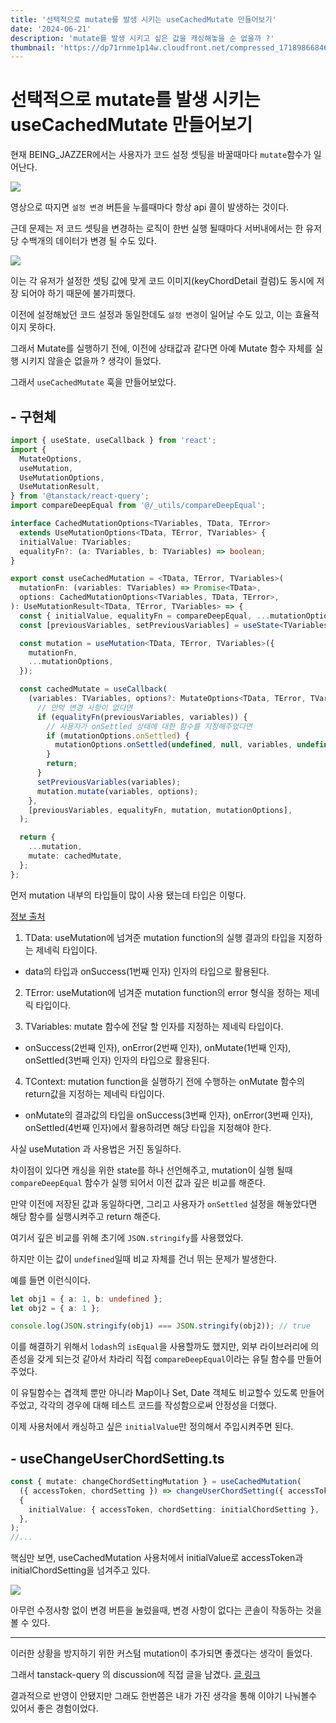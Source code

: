 ```yaml
---
title: '선택적으로 mutate를 발생 시키는 useCachedMutate 만들어보기'
date: '2024-06-21'
description: 'mutate를 발생 시키고 싶은 값을 캐싱해놓을 순 없을까 ?'
thumbnail: 'https://dp71rnme1p14w.cloudfront.net/compressed_1718986684641--mutate-useCachedMutate-.png'
---
```


# 선택적으로 mutate를 발생 시키는 useCachedMutate 만들어보기

현재 BEING_JAZZER에서는 사용자가 코드 설정 셋팅을 바꿀때마다 `mutate`함수가 일어난다.

![](https://velog.velcdn.com/images/brgndy/post/af800b61-24e4-45f8-a44a-d5dabd0a3dd3/image.gif)

영상으로 따지면 `설정 변경` 버튼을 누를때마다 항상 api 콜이 발생하는 것이다.

근데 문제는 저 코드 셋팅을 변경하는 로직이 한번 실행 될때마다 서버내에서는 한 유저당 수백개의 데이터가 변경 될 수도 있다.

![](https://dp71rnme1p14w.cloudfront.net/compressed_1718979399954--2024-06-21-11.16.38.png)

이는 각 유저가 설정한 셋팅 값에 맞게 코드 이미지(keyChordDetail 컬럼)도 동시에 저장 되어야 하기 때문에 불가피했다.

이전에 설정해놨던 코드 설정과 동일한데도 `설정 변경`이 일어날 수도 있고, 이는 효율적이지 못하다.

그래서 Mutate를 실행하기 전에, 이전에 상태값과 같다면 아예 Mutate 함수 자체를 실행 시키지 않을순 없을까 ? 생각이 들었다.

그래서 `useCachedMutate` 훅을 만들어보았다.

## - 구현체

```ts
import { useState, useCallback } from 'react';
import {
  MutateOptions,
  useMutation,
  UseMutationOptions,
  UseMutationResult,
} from '@tanstack/react-query';
import compareDeepEqual from '@/_utils/compareDeepEqual';

interface CachedMutationOptions<TVariables, TData, TError>
  extends UseMutationOptions<TData, TError, TVariables> {
  initialValue: TVariables;
  equalityFn?: (a: TVariables, b: TVariables) => boolean;
}

export const useCachedMutation = <TData, TError, TVariables>(
  mutationFn: (variables: TVariables) => Promise<TData>,
  options: CachedMutationOptions<TVariables, TData, TError>,
): UseMutationResult<TData, TError, TVariables> => {
  const { initialValue, equalityFn = compareDeepEqual, ...mutationOptions } = options;
  const [previousVariables, setPreviousVariables] = useState<TVariables>(initialValue);

  const mutation = useMutation<TData, TError, TVariables>({
    mutationFn,
    ...mutationOptions,
  });

  const cachedMutate = useCallback(
    (variables: TVariables, options?: MutateOptions<TData, TError, TVariables>) => {
      // 만약 변경 사항이 없다면
      if (equalityFn(previousVariables, variables)) {
        // 사용자가 onSettled 상태에 대한 함수를 지정해주었다면
        if (mutationOptions.onSettled) {
          mutationOptions.onSettled(undefined, null, variables, undefined);
        }
        return;
      }
      setPreviousVariables(variables);
      mutation.mutate(variables, options);
    },
    [previousVariables, equalityFn, mutation, mutationOptions],
  );

  return {
    ...mutation,
    mutate: cachedMutate,
  };
};
```

먼저 mutation 내부의 타입들이 많이 사용 됐는데 타입은 이렇다.

[정보 출처](https://github.com/ssi02014/react-query-tutorial)

1. TData: useMutation에 넘겨준 mutation function의 실행 결과의 타입을 지정하는 제네릭 타입이다.

- data의 타입과 onSuccess(1번째 인자) 인자의 타입으로 활용된다.

2. TError: useMutation에 넘겨준 mutation function의 error 형식을 정하는 제네릭 타입이다.

3. TVariables: mutate 함수에 전달 할 인자를 지정하는 제네릭 타입이다.

- onSuccess(2번째 인자), onError(2번째 인자), onMutate(1번째 인자), onSettled(3번째 인자) 인자의 타입으로 활용된다.

4. TContext: mutation function을 실행하기 전에 수행하는 onMutate 함수의 return값을 지정하는 제네릭 타입이다.

- onMutate의 결과값의 타입을 onSuccess(3번째 인자), onError(3번째 인자), onSettled(4번째 인자)에서 활용하려면 해당 타입을 지정해야 한다.

사실 useMutation 과 사용법은 거진 동일하다.

차이점이 있다면 캐싱을 위한 state를 하나 선언해주고, mutation이 실행 될때 `compareDeepEqual` 함수가 실행 되어서 이전 값과 깊은 비교를 해준다.

만약 이전에 저장된 값과 동일하다면, 그리고 사용자가 `onSettled` 설정을 해놓았다면 해당 함수를 실행시켜주고 return 해준다.

여기서 깊은 비교를 위해 초기에 `JSON.stringify`를 사용했었다.

하지만 이는 값이 `undefined`일때 비교 자체를 건너 뛰는 문제가 발생한다.

예를 들면 이런식이다.

```ts
let obj1 = { a: 1, b: undefined };
let obj2 = { a: 1 };

console.log(JSON.stringify(obj1) === JSON.stringify(obj2)); // true
```

이를 해결하기 위해서 `lodash`의 `isEqual`을 사용할까도 했지만, 외부 라이브러리에 의존성을 갖게 되는것 같아서 차라리 직접 `compareDeepEqual`이라는 유틸 함수를 만들어주었다.

이 유틸함수는 겹객체 뿐만 아니라 Map이나 Set, Date 객체도 비교할수 있도록 만들어주었고, 각각의 경우에 대해 테스트 코드를 작성함으로써 안정성을 더했다.

이제 사용처에서 캐싱하고 싶은 `initialValue`만 정의해서 주입시켜주면 된다.

## - useChangeUserChordSetting.ts

```ts
const { mutate: changeChordSettingMutation } = useCachedMutation(
  ({ accessToken, chordSetting }) => changeUserChordSetting({ accessToken, chordSetting }),
  {
    initialValue: { accessToken, chordSetting: initialChordSetting },
  },
);
//...
```

핵심만 보면, useCachedMutation 사용처에서 initialValue로 accessToken과 initialChordSetting을 넘겨주고 있다.

![](https://velog.velcdn.com/images/brgndy/post/408d5967-9b76-4d38-9442-2baccb5c7ded/image.gif)

아무런 수정사항 없이 변경 버튼을 눌렀을때, 변경 사항이 없다는 콘솔이 작동하는 것을 볼 수 있다.

---

이러한 상황을 방지하기 위한 커스텀 mutation이 추가되면 좋겠다는 생각이 들었다.

그래서 tanstack-query 의 discussion에 직접 글을 남겼다. [글 링크](https://github.com/TanStack/query/discussions/7863)

결과적으로 반영이 안됐지만 그래도 한번쯤은 내가 가진 생각을 통해 이야기 나눠볼수 있어서 좋은 경험이었다.
